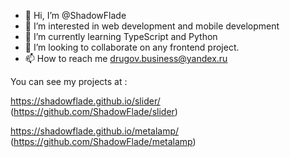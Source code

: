 - 👋 Hi, I’m @ShadowFlade
- 👀 I’m interested in web development and mobile development
- 🌱 I’m currently learning TypeScript and Python
- 💞️ I’m looking to collaborate on any frontend project.
- 📫 How to reach me <drugov.business@yandex.ru>

You can see my projects at :

  https://shadowflade.github.io/slider/ (https://github.com/ShadowFlade/slider)
  
  https://shadowflade.github.io/metalamp/ (https://github.com/ShadowFlade/metalamp)
  
  
